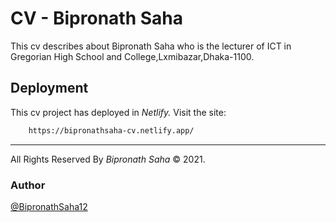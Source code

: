 # CV - Bipronath Saha

This cv describes about Bipronath Saha who is the lecturer of ICT in Gregorian High School and College,Lxmibazar,Dhaka-1100.

## Deployment

This cv project has deployed in <em> Netlify.</em> Visit the site: 

```bash
    https://bipronathsaha-cv.netlify.app/

```

<hr> 
All Rights Reserved By <em> Bipronath Saha </em> &copy; 2021.

### Author 
[@BipronathSaha12](https://github.com/bipronathsaha12/)